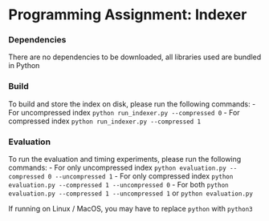 # Programming Assignment: Indexer

### Dependencies
There are no dependencies to be downloaded, all libraries used are bundled in Python

### Build
To build and store the index on disk, please run the following commands:
    - For uncompressed index
        `python run_indexer.py --compressed 0`
    - For compressed index
        `python run_indexer.py --compressed 1`

### Evaluation
To run the evaluation and timing experiments, please run the following commands:
    - For only uncompressed index
        `python evaluation.py --compressed 0 --uncompressed 1`
    - For only compressed index
        `python evaluation.py --compressed 1 --uncompressed 0`
    - For both
        `python evaluation.py --compressed 1 --uncompressed 1`
        or 
        `python evaluation.py`

If running on Linux / MacOS, you may have to replace `python` with `python3`